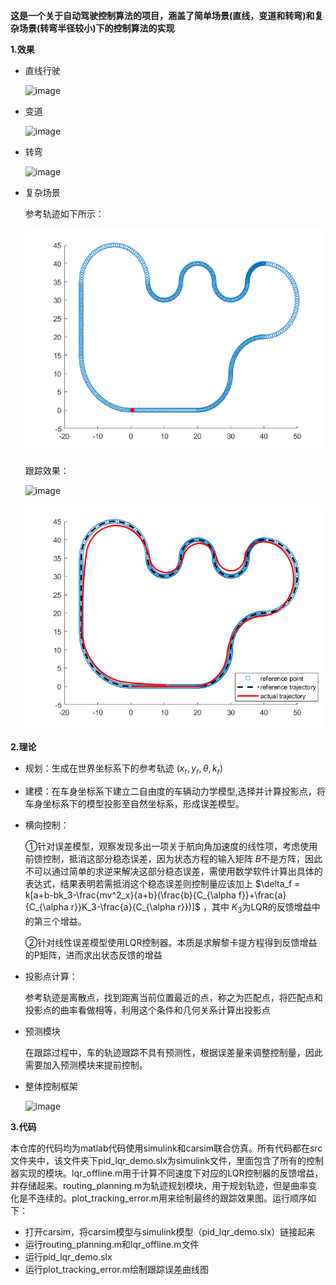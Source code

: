**这是一个关于自动驾驶控制算法的项目，涵盖了简单场景(直线，变道和转弯)和复杂场景(转弯半径较小)下的控制算法的实现**

**1.效果** 

* 直线行驶

  ![image](https://github.com/chenchenxixi/Autonomous-Driving-Project1/blob/main/gif/%E7%9B%B4%E7%BA%BF.gif) 

* 变道

  ![image](https://github.com/chenchenxixi/Autonomous-Driving-Project1/blob/main/gif/%E5%8F%98%E9%81%93.gif)

* 转弯

  ![image](https://github.com/chenchenxixi/Autonomous-Driving-Project1/blob/main/gif/%E8%BD%AC%E5%BC%AF.gif)

* 复杂场景

  参考轨迹如下所示：

  ![image](https://github.com/chenchenxixi/Autonomous-Driving-Project1/blob/main/gif/planning_trajectory.png)

  跟踪效果：

  ![image](https://github.com/chenchenxixi/Autonomous-Driving-Project1/blob/main/gif/%E5%A4%8D%E6%9D%82%E5%9C%BA%E6%99%AF%E6%95%88%E6%9E%9C.gif)

  ![image](https://github.com/chenchenxixi/Autonomous-Driving-Project1/blob/main/gif/%E8%B7%9F%E8%B8%AA%E6%95%88%E6%9E%9C%E5%B8%A6%E6%A0%87%E7%AD%BE.png)



**2.理论**

* 规划：生成在世界坐标系下的参考轨迹
  $(x_r, y_r, \theta, k_r)$
* 建模：在车身坐标系下建立二自由度的车辆动力学模型,选择并计算投影点，将车身坐标系下的模型投影至自然坐标系，形成误差模型。
* 横向控制：

  ①针对误差模型，观察发现多出一项关于航向角加速度的线性项，考虑使用前馈控制，抵消这部分稳态误差，因为状态方程的输入矩阵
  $B$不是方阵，因此不可以通过简单的求逆来解决这部分稳态误差，需使用数学软件计算出具体的表达式，结果表明若需抵消这个稳态误差则控制量应该加上
  $\delta_f = k[a+b-bk_3-\frac{mv^2_x}{a+b}(\frac{b}{C_{\alpha f}}+\frac{a}{C_{\alpha r}}K_3-\frac{a}{C_{\alpha r}})]$
  ，其中
  $K_3$为LQR的反馈增益中的第三个增益。

  ②针对线性误差模型使用LQR控制器。本质是求解黎卡提方程得到反馈增益的P矩阵，进而求出状态反馈的增益

* 投影点计算：

  参考轨迹是离散点，找到距离当前位置最近的点，称之为匹配点，将匹配点和投影点的曲率看做相等，利用这个条件和几何关系计算出投影点

* 预测模块

  在跟踪过程中，车的轨迹跟踪不具有预测性，根据误差量来调整控制量，因此需要加入预测模块来提前控制。

* 整体控制框架

  ![image](https://github.com/chenchenxixi/Autonomous-Driving-Project1/assets/43198432/586a6d3f-90e0-433f-872b-93060904cd6e)



**3.代码** 

  本仓库的代码均为matlab代码使用simulink和carsim联合仿真。所有代码都在src文件夹中，该文件夹下pid_lqr_demo.slx为simulink文件，里面包含了所有的控制器实现的模块。lqr_offline.m用于计算不同速度下对应的LQR控制器的反馈增益，并存储起来。routing_planning.m为轨迹规划模块，用于规划轨迹，但是曲率变化是不连续的。plot_tracking_error.m用来绘制最终的跟踪效果图。运行顺序如下：

* 打开carsim，将carsim模型与simulink模型（pid_lqr_demo.slx）链接起来
* 运行routing_planning.m和lqr_offline.m文件
* 运行pid_lqr_demo.slx
* 运行plot_tracking_error.m绘制跟踪误差曲线图
